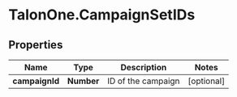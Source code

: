 # TalonOne.CampaignSetIDs

## Properties

Name | Type | Description | Notes
------------ | ------------- | ------------- | -------------
**campaignId** | **Number** | ID of the campaign | [optional] 


